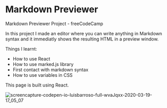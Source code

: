# Markdown Previewer
Markdown Previewer Project - freeCodeCamp

In this project I made an editor where you can write anything in Markdown syntax and it immediatly shows the resulting HTML in a preview window.

Things I learnt:
- How to use React
- How to use marked.js library
- First contact with markdown syntax
- How to use variables in CSS

This page is built using React.

![screencapture-codepen-io-luisbarroso-full-wvaJqxx-2020-03-19-17_05_07](https://user-images.githubusercontent.com/58770446/77088552-e6a1d380-6a04-11ea-8ec6-5f3efd1d4bbd.png)

